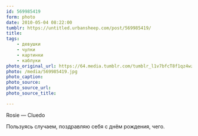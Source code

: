 ```yaml
---
id: 569985419
form: photo
date: 2010-05-04 08:22:00
tumblr: https://untitled.urbansheep.com/post/569985419/
title:
tags:
    - девушки
    - чулки
    - картинки
    - каблуки
photo_original_url: https://64.media.tumblr.com/tumblr_l1v7bfcT8f1qz4wzio1_1280.jpg
photo: /media/569985419.jpg
photo_caption: 
photo_source:
photo_source_url:
photo_source_title:

---
```


<p>Rosie — Cluedo</p>

<p>Пользуясь случаем, поздравляю себя с днём рождения, чего.</p>
